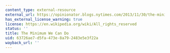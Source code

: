 ```yaml
---
content_type: external-resource
external_url: https://opinionator.blogs.nytimes.com/2013/11/30/the-minimum-we-can-do/
has_external_license_warning: true
license: https://en.wikipedia.org/wiki/All_rights_reserved
status: ''
title: The Minimum We Can Do
uid: 63726ae7-d5fa-473e-8a79-2483e5e3f22a
wayback_url: ''
---
```


